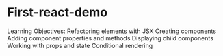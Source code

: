# First-react-demo
Learning Objectives:
Refactoring elements with JSX
Creating components
Adding component properties and methods
Displaying child components
Working with props and state
Conditional rendering
